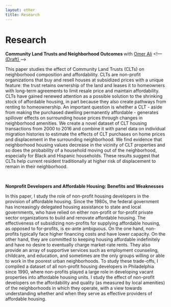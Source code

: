 ```yaml
---
layout: other
title: Research
---
```


<h1 class = "pageTitle"> Research </h1>


<b> Community Land Trusts and Neighborhood Outcomes </b> with [Omer Ali](https://sites.google.com/site/omeraaali/)  <!–– <a href="/Ali_Raviola_CLT.pdf"> (Draft) </a> ––>

<p align="left">
This paper studies the effect of Community Land Trusts (CLTs) on neighborhood composition and affordability. CLTs are non-profit organizations that buy and resell houses at subsidized prices with a unique feature: the trust retains ownership of the land and leases it to homeowners with long-term agreements to limit resale price and maintain affordability. CLTs have gained renewed attention as a possible solution to the shrinking stock of affordable housing, in part because they also create pathways from renting to homeownership. An important question is whether a CLT - aside from making the purchased dwelling permanently affordable - generates spillover effects on surrounding house prices through changes in neighborhood amenities. We
create a novel dataset of CLT housing transactions from 2000 to 2016 and combine it with panel data on individual migration histories to estimate the effects of CLT purchases on home prices and displacement in the surrounding neighborhood. We find evidence that neighborhood housing values decrease in the vicinity of CLT properties and so does the probability of a household moving out of the neighborhood, especially for Black and Hispanic households. These results suggest that CLTs help current resident traditionally at higher risk of displacement to remain in their neighborhood.
 
</p>

<br>

<b> Nonprofit Developers and Affordable Housing: Benefits and Weaknesses </b>

<p align="left">
In this paper, I study the role of non-profit housing developers in the provision of affordable housing. Since the 1980s, the federal government has increasingly delegated housing assistance to state and local governments, who have relied on either non-profit or for-profit private sector organizations to build and renovate affordable housing. The effectiveness of subsidizing non-profits for supplying affordable housing, as opposed to for-profits, is ex-ante ambiguous. On the one hand, non-profits typically face higher financing costs and have lower capacity. On the other hand, they are committed to keeping housing affordable indefinitely and have no desire to eventually charge market-rate rents. They also provide an array of supportive services such as employment counseling, childcare, and education, and sometimes are the only groups willing or able to work in the poorest urban neighborhoods. To study these trade-offs, I compiled a dataset of all non-profit housing developers in Philadelphia since 1990, where non-profits played a large role in developing vacant properties into affordable housing units. I study the effect of non-profit developers on the affordability and quality (as measured by local amenities) of the neighborhoods in which they operate, with a view towards understanding whether and when they serve as effective providers of affordable housing.
</p>
